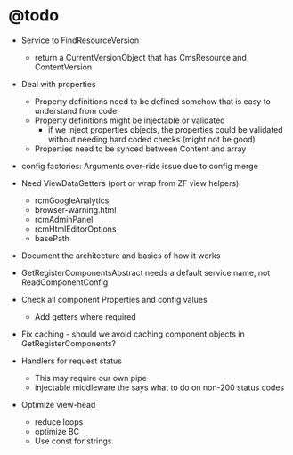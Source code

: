 @todo
=====

- Service to FindResourceVersion
    - return a CurrentVersionObject that has CmsResource and ContentVersion
    
- Deal with properties
    - Property definitions need to be defined somehow that is easy to understand from code
    - Property definitions might be injectable or validated
        - if we inject properties objects, the properties could be validated without needing hard coded checks (might not be good)
    - Properties need to be synced between Content and array

- config factories: Arguments over-ride issue due to config merge

- Need ViewDataGetters (port or wrap from ZF view helpers):
    - rcmGoogleAnalytics
    - browser-warning.html
    - rcmAdminPanel
    - rcmHtmlEditorOptions
    - basePath
  
- Document the architecture and basics of how it works

- GetRegisterComponentsAbstract needs a default service name, not ReadComponentConfig

- Check all component Properties and config values
    - Add getters where required

- Fix caching - should we avoid caching component objects in GetRegisterComponents?

- Handlers for request status
    - This may require our own pipe
    - injectable middleware the says what to do on non-200 status codes
    
- Optimize view-head
    - reduce loops
    - optimize BC
    - Use const for strings
    
